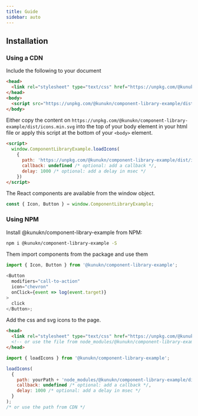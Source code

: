 ```yaml
---
title: Guide
sidebar: auto
---
```


## Installation

### Using a CDN

Include the following to your document

```html
<head>
  <link rel="stylesheet" type="text/css" href="https://unpkg.com/@kunukn/component-library-example/dist/ComponentLibraryExample.css">
</head>
<body>
  <script src="https://unpkg.com/@kunukn/component-library-example/dist/ComponentLibraryExample.js"></script>
</body>
```

Either copy the content on `https://unpkg.com/@kunukn/component-library-example/dist/icons.min.svg` into the top of your body element in your html file or apply this script at the bottom of your `<body>` element.

```html
<script>
  window.ComponentLibraryExample.loadIcons(
    {
      path: 'https://unpkg.com/@kunukn/component-library-example/dist/icons.min.svg',
      callback: undefined /* optional: add a callback */,
      delay: 1000 /* optional: add a delay in msec */
    })
</script>
```

The React components are available from the window object.

```js
const { Icon, Button } = window.ComponentLibraryExample;
```

### Using NPM

Install @kunukn/component-library-example from NPM:

```bash
npm i @kunukn/component-library-example -S
```

Them import components from the package and use them

```js
import { Icon, Button } from '@kunukn/component-library-example';

<Button
  modifiers="call-to-action"
  icon="chevron"
  onClick={event => log(event.target)}
>
  click
</Button>;
```

Add the css and svg icons to the page.

```html
<head>
  <link rel="stylesheet" type="text/css" href="https://unpkg.com/@kunukn/component-library-example/dist/ComponentLibraryExample.css">
  <!-- or use the file from node_modules/@kunukn/component-library-example folder -->
</head>
```

```js
import { loadIcons } from '@kunukn/component-library-example';

loadIcons(
  {
    path: yourPath + 'node_modules/@kunukn/component-library-example/dist/icons.min.svg',
    callback: undefined /* optional: add a callback */,
    delay: 1000 /* optional: add a delay in msec */
  }
);
/* or use the path from CDN */
```
